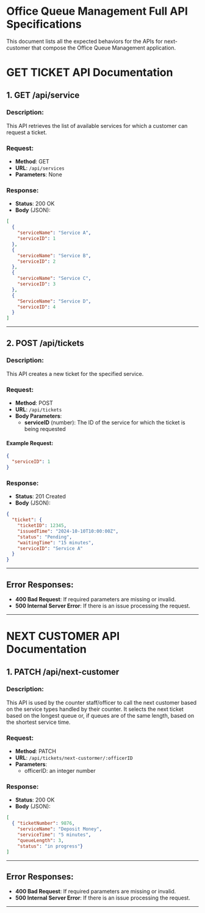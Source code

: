 # Office Queue Management Full API Specifications

This document lists all the expected behaviors for the APIs for next-customer that compose the Office Queue Management application.


# GET TICKET API Documentation

## 1. GET /api/service

### Description:
This API retrieves the list of available services for which a customer can request a ticket.

### Request:
- **Method**: GET
- **URL**: `/api/services`
- **Parameters**: None

### Response:
- **Status**: 200 OK
- **Body** (JSON):
```json
[
  {
    "serviceName": "Service A",
    "serviceID": 1
  },
  {
    "serviceName": "Service B",
    "serviceID": 2
  },
  {
    "serviceName": "Service C",
    "serviceID": 3
  },
  {
    "ServiceName": "Service D",
    "serviceID": 4
  }
]
```

---

## 2. POST /api/tickets

### Description:
This API creates a new ticket for the specified service.

### Request:
- **Method**: POST
- **URL**: `/api/tickets`
- **Body Parameters**:
    - **serviceID** (number): The ID of the service for which the ticket is being requested

#### Example Request:
```json
{
  "serviceID": 1
}
```

### Response:
- **Status**: 201 Created
- **Body** (JSON):
```json
{
  "ticket": {
    "ticketID": 12345,
    "issuedTime": "2024-10-10T10:00:00Z",
    "status": "Pending",
    "waitingTime": "15 minutes",
    "serviceID": "Service A"
  }
}
```

---

## Error Responses:

- **400 Bad Request**: If required parameters are missing or invalid.
- **500 Internal Server Error**: If there is an issue processing the request.

---


# NEXT CUSTOMER API Documentation

## 1. PATCH /api/next-customer

### Description:

This API is used by the counter staff/officer to call the next customer based on the service types handled by their counter. It selects the next ticket based on the longest queue or, if queues are of the same length, based on the shortest service time.

### Request:
- **Method**: PATCH
- **URL**: `/api/tickets/next-custormer/:officerID`
- **Parameters**: 
  - officerID: an integer number


### Response:
- **Status**: 200 OK
- **Body** (JSON):
```json
[
  { "ticketNumber": 9876, 
    "serviceName": "Deposit Money", 
    "serviceTime": "5 minutes", 
    "queueLength": 3,
    "status": "in progress"}
]
```

---

## Error Responses:

- **400 Bad Request**: If required parameters are missing or invalid.
- **500 Internal Server Error**: If there is an issue processing the request.

---
